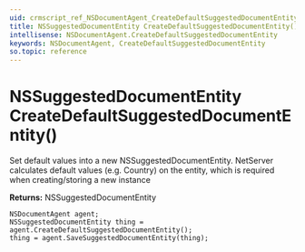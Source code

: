 ```yaml
---
uid: crmscript_ref_NSDocumentAgent_CreateDefaultSuggestedDocumentEntity
title: NSSuggestedDocumentEntity CreateDefaultSuggestedDocumentEntity()
intellisense: NSDocumentAgent.CreateDefaultSuggestedDocumentEntity
keywords: NSDocumentAgent, CreateDefaultSuggestedDocumentEntity
so.topic: reference
---
```


# NSSuggestedDocumentEntity CreateDefaultSuggestedDocumentEntity()

Set default values into a new NSSuggestedDocumentEntity.
NetServer calculates default values (e.g. Country) on the entity, which is required when creating/storing a new instance

**Returns:** NSSuggestedDocumentEntity

```crmscript
NSDocumentAgent agent;
NSSuggestedDocumentEntity thing = agent.CreateDefaultSuggestedDocumentEntity();
thing = agent.SaveSuggestedDocumentEntity(thing);
```

